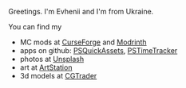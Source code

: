 Greetings. I'm Evhenii and I'm from Ukraine.

You can find my

- MC mods at [CurseForge](https://www.curseforge.com/members/mortuusars/projects) and [Modrinth](https://modrinth.com/user/mortuusars)
- apps on github: [PSQuickAssets](https://github.com/mortuusars/PSQuickAssets), [PSTimeTracker](https://github.com/mortuusars/PSTimeTracker)
- photos at [Unsplash](https://unsplash.com/@mortuus)
- art at [ArtStation](https://www.artstation.com/mortuus)
- 3d models at [CGTrader](https://www.cgtrader.com/mortuusars)
 

